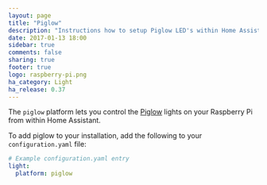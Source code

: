 ```yaml
---
layout: page
title: "Piglow"
description: "Instructions how to setup Piglow LED's within Home Assistant."
date: 2017-01-13 18:00
sidebar: true
comments: false
sharing: true
footer: true
logo: raspberry-pi.png
ha_category: Light
ha_release: 0.37
---
```



The `piglow` platform lets you control the [Piglow](https://shop.pimoroni.com/products/piglow) lights on your Raspberry Pi from within Home Assistant.

To add piglow to your installation, add the following to your `configuration.yaml` file:

```yaml
# Example configuration.yaml entry
light:
  platform: piglow
```
